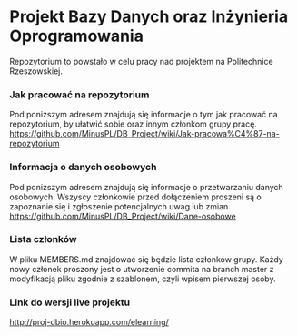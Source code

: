 # Projekt Bazy Danych oraz Inżynieria Oprogramowania
Repozytorium to powstało w celu pracy nad projektem na Politechnice Rzeszowskiej.

### Jak pracować na repozytorium
Pod poniższym adresem znajdują się informacje o tym jak pracować na repozytorium, by ułatwić sobie oraz innym członkom grupy pracę.
https://github.com/MinusPL/DB_Project/wiki/Jak-pracowa%C4%87-na-repozytorium

### Informacja o danych osobowych
Pod poniższym adresem znajdują się informacje o przetwarzaniu danych osobowych.
Wszyscy członkowie przed dołączeniem proszeni są o zapoznanie się i zgłoszenie potencjalnych uwag lub zmian.
https://github.com/MinusPL/DB_Project/wiki/Dane-osobowe

### Lista członków
W pliku MEMBERS.md znajdować się będzie lista członków grupy.
Każdy nowy członek proszony jest o utworzenie commita na branch master z modyfikacją pliku zgodnie z szablonem, czyli wpisem pierwszej osoby.

### Link do wersji live projektu
http://proj-dbio.herokuapp.com/elearning/
